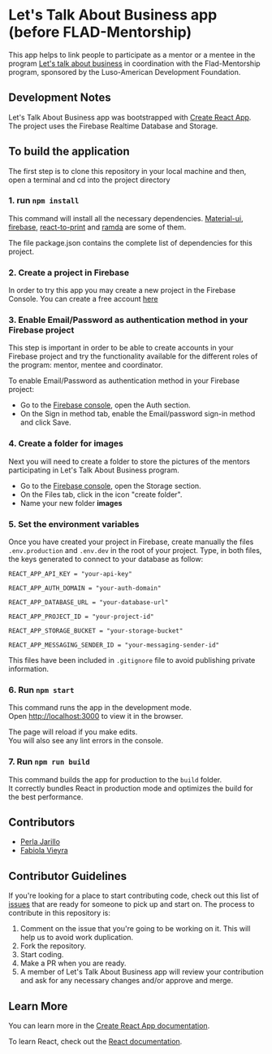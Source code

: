 # Let's Talk About Business app (before FLAD-Mentorship)

This app helps to link people to participate as a mentor or a mentee in the program [Let's talk about business](https://www.flad.pt/en/lets-talk-about-business/) in coordination with the Flad-Mentorship program, sponsored by the Luso-American Development Foundation.

## Development Notes

Let's Talk About Business app was bootstrapped with [Create React App](https://github.com/facebook/create-react-app). The project uses the Firebase Realtime Database and Storage.

## To build the application

The first step is to clone this repository in your local machine and then, open a terminal and cd into the project directory

### 1. run `npm install`

This command will install all the necessary dependencies. [Material-ui](https://github.com/mui-org/material-ui), [firebase](https://github.com/firebase/), [react-to-print](https://www.npmjs.com/package/react-to-print) and [ramda](https://github.com/ramda/ramda) are some of them.

The file package.json contains the complete list of dependencies for this project.

### 2. Create a project in Firebase

In order to try this app you may create a new project in the Firebase Console. You can create a free account [here](https://console.firebase.google.com/)

### 3. Enable Email/Password as authentication method in your Firebase project

This step is important in order to be able to create accounts in your Firebase project and try the functionality available for the different roles of the program: mentor, mentee and coordinator.

To enable Email/Password as authentication method in your Firebase project:

- Go to the [Firebase console](https://console.firebase.google.com/), open the Auth section.
- On the Sign in method tab, enable the Email/password sign-in method and click Save.

### 4. Create a folder for images

Next you will need to create a folder to store the pictures of the mentors participating in Let's Talk About Business program.

- Go to the [Firebase console](https://console.firebase.google.com/), open the Storage section.
- On the Files tab, click in the icon "create folder".
- Name your new folder **images**

### 5. Set the environment variables

Once you have created your project in Firebase, create manually the files `.env.production` and `.env.dev` in the root of your project. Type, in both files, the keys generated to connect to your database as follow:

`REACT_APP_API_KEY = "your-api-key"`

`REACT_APP_AUTH_DOMAIN = "your-auth-domain"`

`REACT_APP_DATABASE_URL = "your-database-url"`

`REACT_APP_PROJECT_ID = "your-project-id"`

`REACT_APP_STORAGE_BUCKET = "your-storage-bucket"`

`REACT_APP_MESSAGING_SENDER_ID = "your-messaging-sender-id"`

This files have been included in `.gitignore` file to avoid publishing private information.

### 6. Run `npm start`

This command runs the app in the development mode.<br>
Open [http://localhost:3000](http://localhost:3000) to view it in the browser.

The page will reload if you make edits.<br>
You will also see any lint errors in the console.

### 7. Run `npm run build`

This command builds the app for production to the `build` folder.<br>
It correctly bundles React in production mode and optimizes the build for the best performance.

## Contributors

- [Perla Jarillo](https://github.com/perlajarillo)
- [Fabiola Vieyra](https://github.com/Fa-v)

## Contributor Guidelines

If you're looking for a place to start contributing code, check out this list of [issues](https://github.com/perlajarillo/LTAB/issues?q=is%3Aissue+is%3Aopen+label%3A%22help+wanted%22) that are ready for someone to pick up and start on. The process to contribute in this repository is:

1. Comment on the issue that you're going to be working on it. This will help us to avoid work duplication.
2. Fork the repository.
3. Start coding.
4. Make a PR when you are ready.
5. A member of Let's Talk About Business app will review your contribution and ask for any necessary changes and/or approve and merge.

## Learn More

You can learn more in the [Create React App documentation](https://facebook.github.io/create-react-app/docs/getting-started).

To learn React, check out the [React documentation](https://reactjs.org/).
